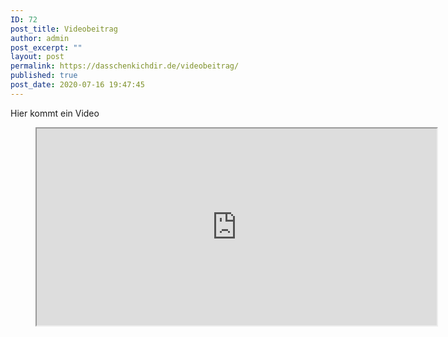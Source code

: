 ```yaml
---
ID: 72
post_title: Videobeitrag
author: admin
post_excerpt: ""
layout: post
permalink: https://dasschenkichdir.de/videobeitrag/
published: true
post_date: 2020-07-16 19:47:45
---
```

<!-- wp:paragraph -->
<p>Hier kommt ein Video</p>
<!-- /wp:paragraph -->

<!-- wp:html -->
<figure><iframe width="640" height="315" src="https://www.youtube.com/embed/0EXGrFC0CrY" allowfullscreen=""></iframe></figure>
<!-- /wp:html -->